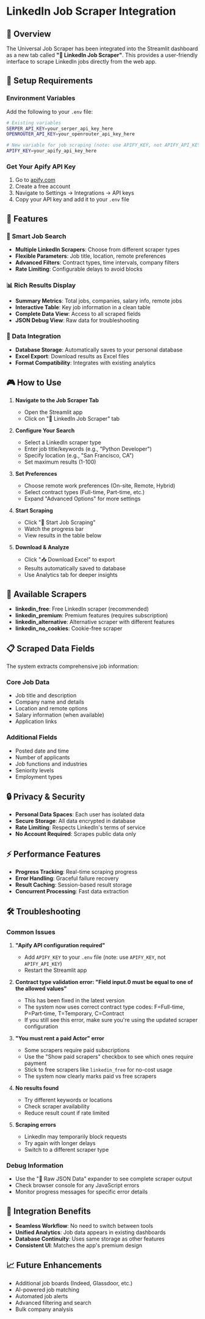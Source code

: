 # LinkedIn Job Scraper Integration

## 🚀 Overview

The Universal Job Scraper has been integrated into the Streamlit dashboard as a new tab called **"💼 LinkedIn Job Scraper"**. This provides a user-friendly interface to scrape LinkedIn jobs directly from the web app.

## 🔧 Setup Requirements

### Environment Variables

Add the following to your `.env` file:

```bash
# Existing variables
SERPER_API_KEY=your_serper_api_key_here
OPENROUTER_API_KEY=your_openrouter_api_key_here

# New variable for job scraping (note: use APIFY_KEY, not APIFY_API_KEY)
APIFY_KEY=your_apify_api_key_here
```

### Get Your Apify API Key

1. Go to [apify.com](https://apify.com)
2. Create a free account
3. Navigate to Settings → Integrations → API keys
4. Copy your API key and add it to your `.env` file

## 💼 Features

### 🎯 Smart Job Search
- **Multiple LinkedIn Scrapers**: Choose from different scraper types
- **Flexible Parameters**: Job title, location, remote preferences
- **Advanced Filters**: Contract types, time intervals, company filters
- **Rate Limiting**: Configurable delays to avoid blocks

### 📊 Rich Results Display
- **Summary Metrics**: Total jobs, companies, salary info, remote jobs
- **Interactive Table**: Key job information in a clean table
- **Complete Data View**: Access to all scraped fields
- **JSON Debug View**: Raw data for troubleshooting

### 💾 Data Integration
- **Database Storage**: Automatically saves to your personal database
- **Excel Export**: Download results as Excel files
- **Format Compatibility**: Integrates with existing analytics

## 🎮 How to Use

1. **Navigate to the Job Scraper Tab**
   - Open the Streamlit app
   - Click on "💼 LinkedIn Job Scraper" tab

2. **Configure Your Search**
   - Select a LinkedIn scraper type
   - Enter job title/keywords (e.g., "Python Developer")
   - Specify location (e.g., "San Francisco, CA")
   - Set maximum results (1-100)

3. **Set Preferences**
   - Choose remote work preferences (On-site, Remote, Hybrid)
   - Select contract types (Full-time, Part-time, etc.)
   - Expand "Advanced Options" for more settings

4. **Start Scraping**
   - Click "🚀 Start Job Scraping"
   - Watch the progress bar
   - View results in the table below

5. **Download & Analyze**
   - Click "📥 Download Excel" to export
   - Results automatically saved to database
   - Use Analytics tab for deeper insights

## 🤖 Available Scrapers

- **linkedin_free**: Free LinkedIn scraper (recommended)
- **linkedin_premium**: Premium features (requires subscription)
- **linkedin_alternative**: Alternative scraper with different features
- **linkedin_no_cookies**: Cookie-free scraper

## 📋 Scraped Data Fields

The system extracts comprehensive job information:

### Core Job Data
- Job title and description
- Company name and details
- Location and remote options
- Salary information (when available)
- Application links

### Additional Fields
- Posted date and time
- Number of applicants
- Job functions and industries
- Seniority levels
- Employment types

## 🔒 Privacy & Security

- **Personal Data Spaces**: Each user has isolated data
- **Secure Storage**: All data encrypted in database
- **Rate Limiting**: Respects LinkedIn's terms of service
- **No Account Required**: Scrapes public data only

## ⚡ Performance Features

- **Progress Tracking**: Real-time scraping progress
- **Error Handling**: Graceful failure recovery
- **Result Caching**: Session-based result storage
- **Concurrent Processing**: Fast data extraction

## 🛠️ Troubleshooting

### Common Issues

1. **"Apify API configuration required"**
   - Add `APIFY_KEY` to your `.env` file (note: use `APIFY_KEY`, not `APIFY_API_KEY`)
   - Restart the Streamlit app

2. **Contract type validation error: "Field input.0 must be equal to one of the allowed values"**
   - This has been fixed in the latest version
   - The system now uses correct contract type codes: F=Full-time, P=Part-time, T=Temporary, C=Contract
   - If you still see this error, make sure you're using the updated scraper configuration

3. **"You must rent a paid Actor" error**
   - Some scrapers require paid subscriptions
   - Use the "Show paid scrapers" checkbox to see which ones require payment
   - Stick to free scrapers like `linkedin_free` for no-cost usage
   - The system now clearly marks paid vs free scrapers

4. **No results found**
   - Try different keywords or locations
   - Check scraper availability
   - Reduce result count if rate limited

5. **Scraping errors**
   - LinkedIn may temporarily block requests
   - Try again with longer delays
   - Switch to a different scraper type

### Debug Information

- Use the "🔧 Raw JSON Data" expander to see complete scraper output
- Check browser console for any JavaScript errors
- Monitor progress messages for specific error details

## 🔄 Integration Benefits

- **Seamless Workflow**: No need to switch between tools
- **Unified Analytics**: Job data appears in existing dashboards
- **Database Continuity**: Uses same storage as other features
- **Consistent UI**: Matches the app's premium design

## 📈 Future Enhancements

- Additional job boards (Indeed, Glassdoor, etc.)
- AI-powered job matching
- Automated job alerts
- Advanced filtering and search
- Bulk company analysis 